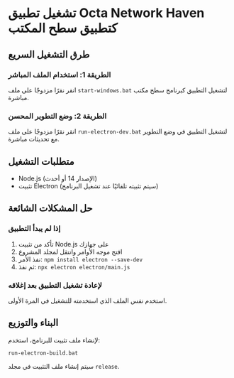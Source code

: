 
# تشغيل تطبيق Octa Network Haven كتطبيق سطح المكتب

## طرق التشغيل السريع

### الطريقة 1: استخدام الملف المباشر
انقر نقرًا مزدوجًا على ملف `start-windows.bat` لتشغيل التطبيق كبرنامج سطح مكتب مباشرة.

### الطريقة 2: وضع التطوير المحسن
انقر نقرًا مزدوجًا على ملف `run-electron-dev.bat` لتشغيل التطبيق في وضع التطوير مع تحديثات مباشرة.

## متطلبات التشغيل

- Node.js (الإصدار 14 أو أحدث)
- تثبيت Electron (سيتم تثبيته تلقائيًا عند تشغيل البرنامج)

## حل المشكلات الشائعة

### إذا لم يبدأ التطبيق
1. تأكد من تثبيت Node.js على جهازك
2. افتح موجه الأوامر وانتقل لمجلد المشروع
3. نفذ الأمر: `npm install electron --save-dev`
4. ثم نفذ: `npx electron electron/main.js`

### لإعادة تشغيل التطبيق بعد إغلاقه
استخدم نفس الملف الذي استخدمته للتشغيل في المرة الأولى.

## البناء والتوزيع
لإنشاء ملف تثبيت للبرنامج، استخدم:
```
run-electron-build.bat
```

سيتم إنشاء ملف التثبيت في مجلد `release`.
